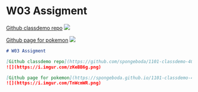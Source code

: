 # W03 Assigment

[Github classdemo repo](https://github.com/spongeboda/1101-classdemo-407230324)
![](https://i.imgur.com/zKeBB6g.png)

[Github page for pokemon](https://spongeboda.github.io/1101-classdemo-407230324/W02/pokemon.html)
![](https://i.imgur.com/TnWcmWR.png)

```markdown
# W03 Assigment

[Github classdemo repo](https://github.com/spongeboda/1101-classdemo-407230324)
![](https://i.imgur.com/zKeBB6g.png)

[Github page for pokemon](https://spongeboda.github.io/1101-classdemo-407230324/W02/pokemon.html)
![](https://i.imgur.com/TnWcmWR.png)
```
